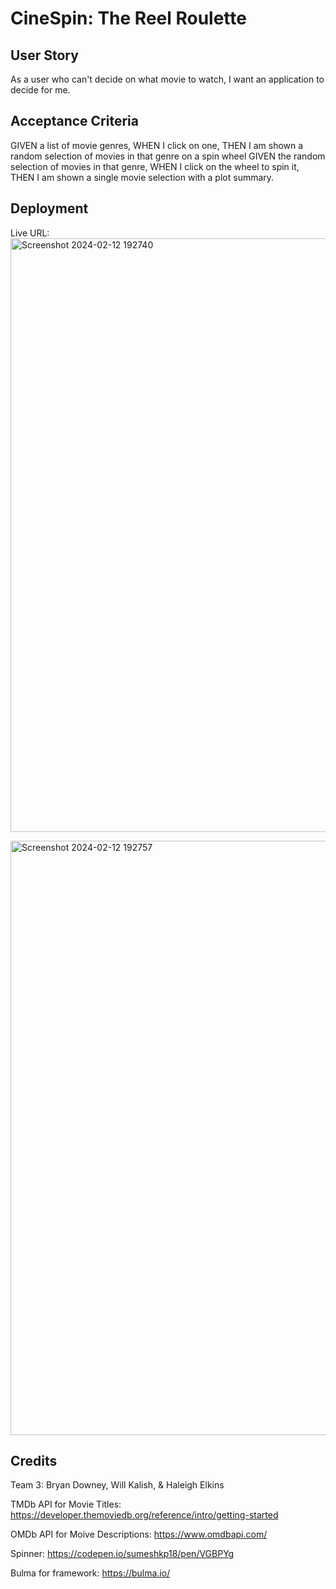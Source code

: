 # CineSpin: The Reel Roulette

## User Story
As a user who can't decide on what movie to watch, I want an application to decide for me.

## Acceptance Criteria
GIVEN a list of movie genres, WHEN I click on one, THEN I am shown a random selection of movies in that genre on a spin wheel
GIVEN the random selection of movies in that genre, WHEN I click on the wheel to spin it, THEN I am shown a single movie selection with a plot summary.



## Deployment 
Live URL:
<img width="950" alt="Screenshot 2024-02-12 192740" src="https://github.com/HaleighElkins/Portfolio/assets/152942336/5f8acfc4-b0a7-4d49-9b91-3e34fe164064">

<img width="951" alt="Screenshot 2024-02-12 192757" src="https://github.com/HaleighElkins/Portfolio/assets/152942336/b419a6ab-e9d4-4a98-bef5-de8a60034e49">

## Credits
Team 3: Bryan Downey, Will Kalish, & Haleigh Elkins

TMDb API for Movie Titles: https://developer.themoviedb.org/reference/intro/getting-started

OMDb API for Moive Descriptions: https://www.omdbapi.com/

Spinner: https://codepen.io/sumeshkp18/pen/VGBPYg

Bulma for framework: https://bulma.io/ 